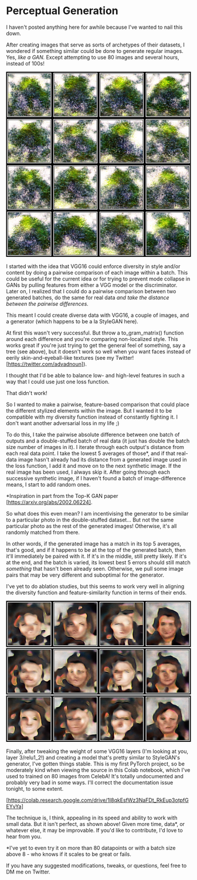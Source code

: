 # Perceptual Generation

I haven't posted anything here for awhile because I've wanted to nail this down.

After creating images that serve as sorts of archetypes of their
datasets, I wondered if something similar could be done to generate regular images. Yes, *like a GAN.* 
Except attempting to use 80 images and several hours, instead of 100s!

![tree-ish](/images/treesish.png)


I started with the idea that VGG16 could enforce diversity in style and/or content by doing a pairwise comparison of each image
within a batch. This could be useful for the current idea or for trying to prevent mode collapse in GANs by pulling features from
either a VGG model or the discriminator.
Later on, I realized that I could do a pairwise comparison between two generated batches, 
do the same for real data *and take the distance
between the pairwise differences.* 

This meant I could create diverse data with VGG16, a couple of images, and a generator (which happens to be a la StyleGAN here).

At first this wasn't very successful. But throw a to_gram_matrix() function around 
each difference and you're comparing non-localized
style. This works great if you're just trying to get the general feel of something, say a tree (see above), 
but it doesn't work so well
when you want faces instead of eerily skin-and-eyeball-like textures (see my Twitter! [https://twitter.com/advadnoun]).

I thought that I'd be able to balance low- and high-level features in such a way that I could use just one loss function.

That didn't work!

So I wanted to make a pairwise, feature-based comparison that could place the different stylized elements within the image. 
But I wanted it to be compatible with my diversity function instead of constantly fighting it. 
I don't want another adversarial loss in my life ;)

To do this, I take the pairwise absolute difference between one batch of outputs and a double-stuffed batch of real data 
(it just has double the batch size number of images in it). 
I iterate through each output's distance from each real data point. I take the lowest 5 averages of those*, and if that 
real-data image hasn't already had its distance from a generated image used in the loss function, I add it and move on to
the next synthetic image. If the real image has been used, I always skip it.
After going through each successive synthetic image, if I haven't found a batch of image-difference means,
I start to add random ones.

*Inspiration in part from the Top-K GAN paper [https://arxiv.org/abs/2002.06224].


So what does this even mean? I am incentivising the generator to be similar to a particular photo in the double-stuffed dataset...
But not the same particular photo as the rest of the generated images! Otherwise, it's all randomly matched from there.

In other words, if the generated image has a match in its top 5 averages, that's good, and if it happens to be at the top of the
generated batch, then it'll immediately be paired with it. If it's in the middle, still pretty likely. If it's at the end, 
and the batch is varied,
its lowest best 5 errors should still match *something* that hasn't been already seen. 
Otherwise, we pull some image pairs that may be very different and suboptimal for the generator.

I've yet to do ablation studies, but this seems to work very well in aligning the diversity function and feature-similarity
function in terms of their ends.

![faces (not great)](/images/faces.png)
![faces](/images/ooalaldf.png)
![p good faces](/images/bac.png)


Finally, after tweaking the weight of some VGG16 layers (I'm looking at you, layer 3/relu1_2!) and creating a model that's
pretty similar to StyleGAN's generator, I've gotten things stable. This is my first PyTorch project, so be moderately kind when
viewing the source in this Colab notebook, which I've used to trained on 80 images from CelebA! It's totally undocumented
and probably very bad in some ways. I'll correct the documentation issue tonight, to some extent.

[https://colab.research.google.com/drive/1I8qkEsfWz3NaFDt_RkEup3otpfGEYvYa]

The technique is, I think, appealing in its speed and ability to work with small data. But it isn't perfect, as shown above!
Given more time, data*, or whatever else, it may be improvable. If you'd like to contribute, I'd love to hear from you.

*I've yet to even try it on more than 80 datapoints or with a batch size above 8 - who knows if it scales to be great or fails.

If you have any suggested modifications, tweaks, or questions, feel free to DM me on Twitter. 





